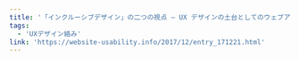 ```yaml
---
title: '「インクルーシブデザイン」の二つの視点 — UX デザインの土台としてのウェブアクセシビリティ ー  Website Usability Info'
tags:
  - 'UXデザイン絡み'
link: 'https://website-usability.info/2017/12/entry_171221.html'
---
```

